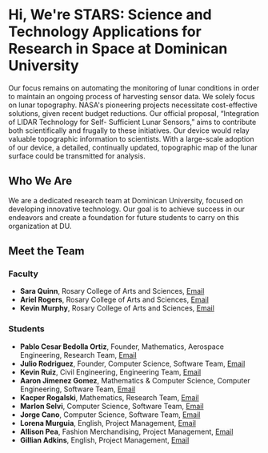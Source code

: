 # Hi, We're STARS: Science and Technology Applications for Research in Space at Dominican University

Our focus remains on automating the monitoring of lunar conditions in order to maintain an ongoing process of harvesting sensor data. We solely focus on lunar topography. NASA's pioneering projects necessitate cost-effective solutions, given recent budget reductions. Our official proposal, “Integration of LIDAR Technology for Self- Sufficient Lunar Sensors,” aims to contribute both scientifically and frugally to these initiatives. Our device would relay valuable topographic information to scientists. With a large-scale adoption of our device, a detailed, continually updated, topographic map of the lunar surface could be transmitted for analysis.


## Who We Are

We are a dedicated research team at Dominican University, focused on developing innovative technology. Our goal is to achieve success in our endeavors and create a foundation for future students to carry on this organization at DU.

## Meet the Team
### Faculty
- **Sara Quinn**, Rosary College of Arts and Sciences, [Email](squinn@dom.edu)
- **Ariel Rogers**, Rosary College of Arts and Sciences, [Email](arogers2@dom.edu)
- **Kevin Murphy**, Rosary College of Arts and Sciences, [Email](kmurphy3@dom.edu)

### Students
- **Pablo Cesar Bedolla Ortiz**, Founder, Mathematics, Aerospace Engineering, Research Team, [Email](pbedollaortiz@my.dom.edu)
- **Julio Rodriguez**, Founder, Computer Science, Software Team, [Email](Jrodriguez29@my.dom.edu)
- **Kevin Ruiz**, Civil Engineering, Engineering Team, [Email](kevinaruiz9@gmail.com)
- **Aaron Jimenez Gomez**, Mathematics & Computer Science, Computer Engineering, Software Team, [Email](aaronjimenezg4@gmail.com)
- **Kacper Rogalski**, Mathematics, Research Team, [Email](durude121@gmail.com)
- **Marlon Selvi**, Computer Science, Software Team, [Email](Marlonsb0502@gmail.com)
- **Jorge Cano**, Computer Science, Software Team, [Email](jcano1@my.dom.edu)
- **Lorena Murguia**, English, Project Management, [Email](lmurguia@my.dom.edu)
- **Allison Pea**, Fashion Merchandising, Project Management, [Email](allisonpea@icloud.com)
- **Gillian Adkins**, English, Project Management, [Email](g.adkins943@gmail.com)



